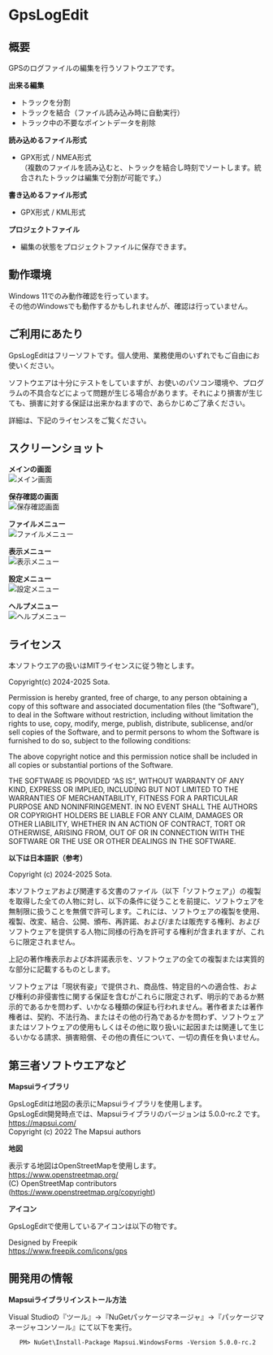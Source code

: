 # GpsLogEdit

## 概要

GPSのログファイルの編集を行うソフトウエアです。

**出来る編集**  
+ トラックを分割  
+ トラックを結合（ファイル読み込み時に自動実行）  
+ トラック中の不要なポイントデータを削除  

**読み込めるファイル形式**  
+ GPX形式 / NMEA形式  
（複数のファイルを読み込むと、トラックを結合し時刻でソートします。統合されたトラックは編集で分割が可能です。）  

**書き込めるファイル形式**  
+ GPX形式 / KML形式  

**プロジェクトファイル**  
+ 編集の状態をプロジェクトファイルに保存できます。  

## 動作環境
Windows 11でのみ動作確認を行っています。  
その他のWindowsでも動作するかもしれませんが、確認は行っていません。  

## ご利用にあたり  
GpsLogEditはフリーソフトです。個人使用、業務使用のいずれでもご自由にお使いください。  

ソフトウエアは十分にテストをしていますが、お使いのパソコン環境や、プログラムの不具合などによって問題が生じる場合があります。それにより損害が生じても、損害に対する保証は出来かねますので、あらかじめご了承ください。  

詳細は、下記のライセンスをご覧ください。  

## スクリーンショット
**メインの画面**  
![メイン画面](https://www2.biglobe.ne.jp/~sota/gpslogedit_ss/ss_main.png "メイン画面")  

**保存確認の画面**  
![保存確認画面](https://www2.biglobe.ne.jp/~sota/gpslogedit_ss/ss_savenotify.png "保存確認画面")  

**ファイルメニュー**  
![ファイルメニュー](https://www2.biglobe.ne.jp/~sota/gpslogedit_ss/ss_filemenu.png "ファイルメニュー")  

**表示メニュー**  
![表示メニュー](https://www2.biglobe.ne.jp/~sota/gpslogedit_ss/ss_showmenu.png "表示メニュー")  

**設定メニュー**  
![設定メニュー](https://www2.biglobe.ne.jp/~sota/gpslogedit_ss/ss_settingmenu.png "設定メニュー")  

**ヘルプメニュー**  
![ヘルプメニュー](https://www2.biglobe.ne.jp/~sota/gpslogedit_ss/ss_helpmenu.png "ヘルプメニュー")  

## ライセンス

本ソフトウエアの扱いはMITライセンスに従う物とします。  

Copyright(c) 2024-2025 Sota.  

Permission is hereby granted, free of charge, to any person obtaining a copy of this software and associated documentation files (the “Software”), to deal in the Software without restriction, including without limitation the rights to use, copy, modify, merge, publish, distribute, sublicense, and/or sell copies of the Software, and to permit persons to whom the Software is furnished to do so, subject to the following conditions:  

The above copyright notice and this permission notice shall be included in all copies or substantial portions of the Software.  

THE SOFTWARE IS PROVIDED “AS IS”, WITHOUT WARRANTY OF ANY KIND, EXPRESS OR IMPLIED, INCLUDING BUT NOT LIMITED TO THE WARRANTIES OF MERCHANTABILITY, FITNESS FOR A PARTICULAR PURPOSE AND NONINFRINGEMENT. IN NO EVENT SHALL THE AUTHORS OR COPYRIGHT HOLDERS BE LIABLE FOR ANY CLAIM, DAMAGES OR OTHER LIABILITY, WHETHER IN AN ACTION OF CONTRACT, TORT OR OTHERWISE, ARISING FROM, OUT OF OR IN CONNECTION WITH THE SOFTWARE OR THE USE OR OTHER DEALINGS IN THE SOFTWARE.  

**以下は日本語訳（参考）**  

Copyright (c) 2024-2025 Sota.  

本ソフトウェアおよび関連する文書のファイル（以下「ソフトウェア」）の複製を取得した全ての人物に対し、以下の条件に従うことを前提に、ソフトウェアを無制限に扱うことを無償で許可します。これには、ソフトウェアの複製を使用、複製、改変、結合、公開、頒布、再許諾、および/または販売する権利、およびソフトウェアを提供する人物に同様の行為を許可する権利が含まれますが、これらに限定されません。  

上記の著作権表示および本許諾表示を、ソフトウェアの全ての複製または実質的な部分に記載するものとします。  

ソフトウェアは「現状有姿」で提供され、商品性、特定目的への適合性、および権利の非侵害性に関する保証を含むがこれらに限定されず、明示的であるか黙示的であるかを問わず、いかなる種類の保証も行われません。著作者または著作権者は、契約、不法行為、またはその他の行為であるかを問わず、ソフトウェアまたはソフトウェアの使用もしくはその他に取り扱いに起因または関連して生じるいかなる請求、損害賠償、その他の責任について、一切の責任を負いません。 

## 第三者ソフトウエアなど

**Mapsuiライブラリ**  

GpsLogEditは地図の表示にMapsuiライブラリを使用します。  
GpsLogEdit開発時点では、Mapsuiライブラリのバージョンは 5.0.0-rc.2 です。  
https://mapsui.com/  
Copyright (c) 2022 The Mapsui authors  

**地図**  

表示する地図はOpenStreetMapを使用します。  
https://www.openstreetmap.org/  
(C) OpenStreetMap contributors (https://www.openstreetmap.org/copyright)  

**アイコン**  

GpsLogEditで使用しているアイコンは以下の物です。  

Designed by Freepik  
https://www.freepik.com/icons/gps  

## 開発用の情報

**Mapsuiライブラリインストール方法** 

Visual Studioの『ツール』→『NuGetパッケージマネージャ』→『パッケージマネージャコンソール』にて以下を実行。

       PM> NuGet\Install-Package Mapsui.WindowsForms -Version 5.0.0-rc.2


